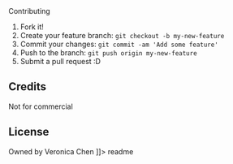 <snippet>
  <content><![CDATA[
# ${1:Project Name}
CC/Subtitles Editor for creating WebVTT files.Enable editors to create CC/Subtitles with GUI rather than writing complicated VTT codes.
## Installation
DownLoad the Zip file and unzip it run the CCEditor.app (mac) CCEdit.exe(windows)
## Usage
1.upload video
2.upload txt file or insert element by clicking the "plus" buttom 
3.Edit
  1.while playing the video,click the start/end time column to add the current time to the row.
  2.click edit button to choose the element you want to edit in the row you select,press enter key to finish editing.
    *For style editing,select the style you like in select boxs, click the save change button to save.
  3.click delete button to delete the row you select.
  4.click preview button to preview the changes.
  5.click save button to save webvtt file to the path you choose.

## Contributing
1. Fork it!
2. Create your feature branch: `git checkout -b my-new-feature`
3. Commit your changes: `git commit -am 'Add some feature'`
4. Push to the branch: `git push origin my-new-feature`
5. Submit a pull request :D

## Credits
Not for commercial
## License
Owned by Veronica Chen
]]></content>
  <tabTrigger>readme</tabTrigger>
</snippet>
